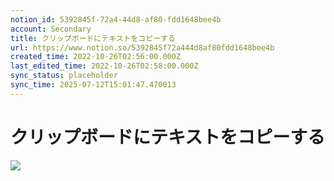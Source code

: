 ```yaml
---
notion_id: 5392845f-72a4-44d8-af80-fdd1648bee4b
account: Secondary
title: クリップボードにテキストをコピーする
url: https://www.notion.so/5392845f72a444d8af80fdd1648bee4b
created_time: 2022-10-26T02:56:00.000Z
last_edited_time: 2022-10-26T02:58:00.000Z
sync_status: placeholder
sync_time: 2025-07-12T15:01:47.470013
---
```

# クリップボードにテキストをコピーする

![](https://prod-files-secure.s3.us-west-2.amazonaws.com/d58fe38c-a9d4-4466-aed9-85604b7b2c6d/d602f9cc-d6a8-4caa-85fc-0f825c074472/Untitled.png?X-Amz-Algorithm=AWS4-HMAC-SHA256&X-Amz-Content-Sha256=UNSIGNED-PAYLOAD&X-Amz-Credential=ASIAZI2LB46655QK3NRH%2F20250719%2Fus-west-2%2Fs3%2Faws4_request&X-Amz-Date=20250719T062853Z&X-Amz-Expires=3600&X-Amz-Security-Token=IQoJb3JpZ2luX2VjEIX%2F%2F%2F%2F%2F%2F%2F%2F%2F%2FwEaCXVzLXdlc3QtMiJGMEQCIGIDd9lT8mi2SM21hjvy%2FIR9Lb4RZ87NXZyjuHP0WLidAiA7IJre7zFT29DxgaHqINhuwzjZEG51MF1sQCHqiePueiqIBAie%2F%2F%2F%2F%2F%2F%2F%2F%2F%2F8BEAAaDDYzNzQyMzE4MzgwNSIMRzj2nv%2BZewoIswYwKtwDc%2BCfifimsjkvdQS9CPpviARbbgUfLHYE3OVSvtR6iSW%2FyZHc%2B3x3thSVS2mr48lMA%2B3tfv9Y9PHBLwCiHRwDCBNESlYYbSQZmhRF45xeQ5Op4Ppe0oh4jI%2B7k%2Ba1r7RX3nyxajcZ7aq73IaqfO0od1gMCzrEV61mpFzJH1KROQMIIwzsssTIdfaAuJgiFiNm6XXsAAoyXcw7y8aaD5wzQmPBEvJOrpXTgwILqQpyEJUmKstAX2sPGwb7S2wHZVY3bYQqtV1WYbPH5KTLtCNAgnQ94lmGN3cSTLB874Fa5xOJXpb4pjMvwFCayZ1bFlangx5KORq26R%2Fh2D4LVFsHgeECViBSjz0tgKY%2Fp4sOcp9QrreA%2B0gKMdsbnEp7yDXPW0Icm%2Fi3ZwnFYAVs3rVsvOM3w5bBPST9MJkmypdGQ5fApXSXEWor8CMyyWWTt%2FoEqZ097K31yFzYHS4gICB4zi45Emnf97ZHxcskRfIXaW6vZIjX%2BBPAvAupe8kfORr2fnvx8vCAYDr2oR992BX6VZvLAx8E9ActbQjARmk0V702sPtd%2Fz%2BEmCm%2F7ULjsEEKhuuhQIZA374qluyGGtoOr89tGeYP4oaN1aR3JE4cFLnPoeWmONB3y4Dvy2YwhcbswwY6pgFuzwXJf7T97ob%2BXDM%2FEr3KsktSxQDnjj8cw9MA%2BZYJJaE0T0kBPLsf2OMDGMkTUc%2BxDC1RqikCjRaSO2Kt%2Bcl5BbqVizRZ1xhotcy%2FItpwBuwnyeNGSBIijSLMOkFQBQgiF3AZMhoDXwnHn7Dq%2Fb6z9g0V5EGLfTy5xTlVEx0FoF3XF3kajUokIOOe2DKW0iQb4vrVD%2BDZ2%2Fb2I6M2bPZ8UvRZxF5l&X-Amz-Signature=030c55f97210b0de34d98fbd4035abcfb3c57d2f2e173ed25ebe475c81eabe1a&X-Amz-SignedHeaders=host&x-amz-checksum-mode=ENABLED&x-id=GetObject)